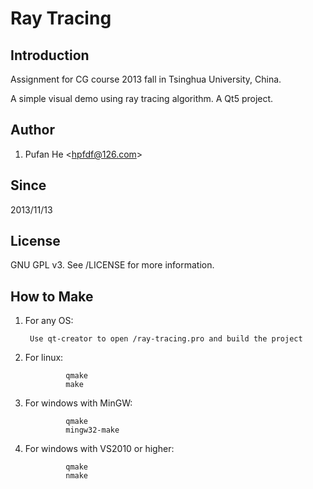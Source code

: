 Ray Tracing
===========

Introduction
-----------
Assignment for CG course 2013 fall
in Tsinghua University, China.

A simple visual demo using ray tracing algorithm.
A Qt5 project.

Author
-----------
1. Pufan He \<<hpfdf@126.com>\>

Since
-----------
2013/11/13

License
-----------
GNU GPL v3.
See /LICENSE for more information.

How to Make
-----------
1. For any OS:

        Use qt-creator to open /ray-tracing.pro and build the project

2. For linux:

                qmake
                make

3. For windows with MinGW:

                qmake
                mingw32-make

4. For windows with VS2010 or higher:

                qmake
                nmake
